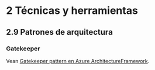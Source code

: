 # 2 Técnicas y herramientas

## 2.9 Patrones de arquitectura

### Gatekeeper

Vean [Gatekeeper pattern en Azure ArchitectureFramework](https://learn.microsoft.com/en-us/azure/architecture/patterns/gatekeeper).

